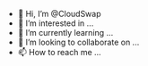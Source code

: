 - 👋 Hi, I’m @CloudSwap
- 👀 I’m interested in ...
- 🌱 I’m currently learning ...
- 💞️ I’m looking to collaborate on ...
- 📫 How to reach me ...

<!---
CloudSwap/CloudSwap is a ✨ special ✨ repository because its `README.md` (this file) appears on your GitHub profile.
You can click the Preview link to take a look at your changes.
--->

